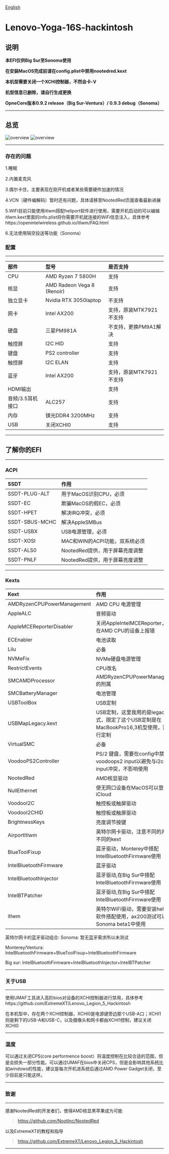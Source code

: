 [English](README_en.md)

# Lenovo-Yoga-16S-hackintosh

## 说明

**本EFI仅供Big Sur至Sonoma使用**

**在安装MacOS完成前请在config.plist中禁用nootedred.kext**

**本机型需要关闭一个XCHI控制器，不然会卡-V**

**机型信息已删除，请自行生成更换**

**OpneCore版本0.9.2 release（Big Sur-Ventura）/ 0.9.3 debug（Sonoma）**

---
## 总览
![overview](https://github.com/zabdottler/Lenovo-Yoga-16S-hackintosh/raw/main/图片:Images/关于本机.png)
![overview](https://github.com/zabdottler/Lenovo-Yoga-16S-hackintosh/raw/main/图片:Images/Lockscreen.jpeg)

---
### 存在的问题
1.睡眠

2.内置麦克风

3.偶尔卡住，主要表现在刚开机或者某些需要硬件加速的情况

4.VCN（硬件编解码）暂时还有问题，具体请移至NootedRed页面查看最新进展

5.WIFI目前只能使用itlwm搭配heliport软件进行使用，需要开机启动的可以编辑itlwm.kext里面的info.plist将你需要开机就连接的WiFi信息注入，具体参考https://openintelwireless.github.io/itlwm/FAQ.html

6.无法使用隔空投送等功能（Sonoma）
### 配置

---
部件|型号|是否支持
:-|:-|:-|
CPU|AMD Ryzen 7 5800H|支持
核显|AMD Radeon Vega 8 (Renoir)|支持
独立显卡|Nvidia RTX 3050laptop|不支持
网卡|Intel AX200|支持，原装MTK7921不支持
硬盘|三星PM981A|不支持，更换PM9A1解决
触控屏|I2C HID|支持
键盘|PS2 controller|支持
触控屏|I2C ELAN|支持
蓝牙|Intel AX200|支持，原装MTK7921不支持
HDMI输出||支持
音频/3.5耳机接口|ALC257|支持
内存|镁光DDR4 3200MHz|支持
USB|关闭XCHI0|支持

---
## 了解你的EFI

---
### ACPI
SSDT | 作用
:---------|:---------
SSDT-PLUG-ALT | 用于MacOS识别CPU，必须
SSDT-EC | 欺骗MacOS的假EC，必须
SSDT-HPET | 解决IRQ冲突，必须
SSDT-SBUS-MCHC | 解决AppleSMBus
SSDT-USBX | USB电源管理，必须
SSDT-XOSI | MAC和WIN的ACPI功能，双系统必须
SSDT-ALS0 | NootedRed提供，用于屏幕亮度调整
SSDT-PNLF | NootedRed提供，用于屏幕亮度调整

---
### Kexts
Kext | 作用
:---------|:---------
AMDRyzenCPUPowerManagement | AMD CPU 电源管理
AppleALC | 音频驱动
AppleMCEReporterDisabler | 关闭AppleIntelMCEReporter，避免在AMD CPU的设备上报错
ECEnabler | 电池读取
Lilu | 必备
NVMeFix | NVMe硬盘电源管理
RestrictEvents | CPU改名
SMCAMDProcessor | AMDRyzenCPUPowerManagement的附属
SMCBatteryManager | 电池管理
USBToolBox | USB定制
USBMapLegacy.kext | USB定制，这里我用的是legacy方式，限定了这个USB定制是在MacBookPro16,3机型使用，需要自行定制
VirtualSMC | 必备
VoodooPS2Controller | PS/2 键盘，需要在config中禁用voodoops2 input以避免与i2c的input冲突，不影响使用
NootedRed | AMD核显驱动
NullEthernet | 使无网口设备在MacOS可以登录iCloud
VoodooI2C | 触控板或触屏驱动
VoodooI2CHID | 触控板或触屏驱动
BrightnessKeys | 亮度调节按键
AirportItlwm | 英特尔网卡驱动，注意不同的系统有不同的kext
BlueToolFixup | 蓝牙驱动，Monterey中搭配IntelBluetoothFirmware使用
IntelBluetoothFirmware | 蓝牙驱动
IntelBluetoothInjector | 蓝牙驱动,在Big Sur中搭配IntelBluetoothFirmware使用
IntelBTPatcher | 蓝牙驱动,在Big Sur中搭配IntelBluetoothFirmware使用
itlwm | 英特尔WiFi驱动，需要安装heliport软件搭配使用，ax200测试可以在Sonoma beta1中使用

英特尔网卡的蓝牙驱动组合: 
Sonoma: 暂无蓝牙需求所以未测试

Monterey/Ventura: IntelBluetoothFirmware+BlueToolFixup+IntelBluetoothFirmware

Big sur: IntelBluetoothFirmware+IntelBluetoothInjector+IntelBTPatcher

---
### 关于USB

---
使用UMAF工具进入高阶bios对设备的XCHI控制器进行禁用，具体参考https://github.com/ExtremeXT/Lenovo_Legion_5_Hackintosh

在本机型中，存在两个XCHI控制器，XCHI0是电源键旁边那个USB-A口；XCHI1则是剩下的USB-A和USB-C，以及摄像头和网卡都由XCHI1控制，建议关闭XCHI0

---
### 温度
可以通过关闭CPS(core performence boost）将温度控制在比较合适的范围，但是会损失一部分性能。可以通过UMAF在bios中关闭CPS，但是会影响其他系统比如windows的性能，建议是每次开机进系统后通过AMD Power Gadget关闭，至少目前是只能这样。

---
### 致谢

---
感谢NootedRed的开发者们，使得AMD核显黑苹果成为可能
>https://github.com/NootInc/NootedRed

以及ExtremeXT的教程和指导
>https://github.com/ExtremeXT/Lenovo_Legion_5_Hackintosh

---
